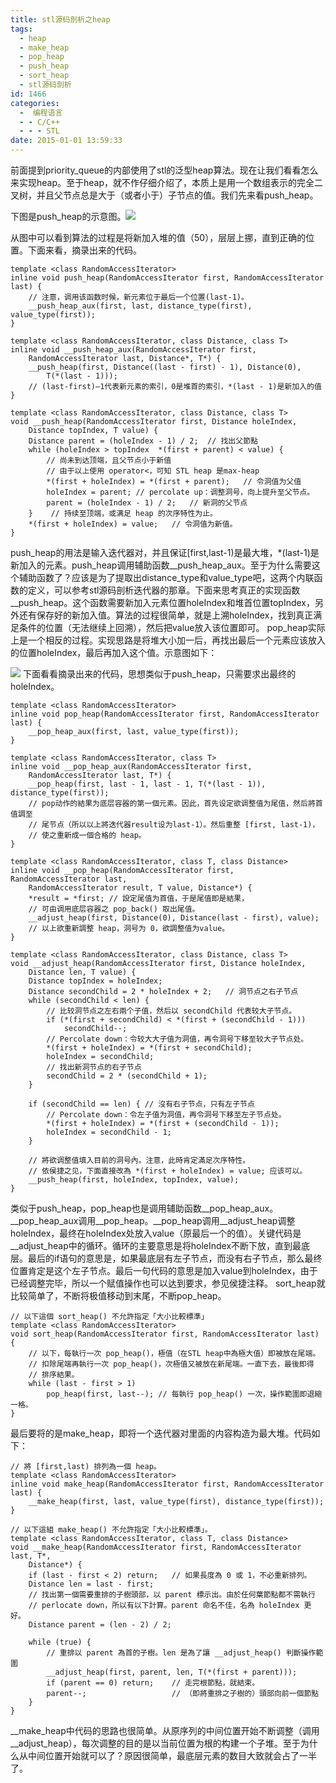 ```yaml
---
title: stl源码剖析之heap
tags:
  - heap
  - make_heap
  - pop_heap
  - push_heap
  - sort_heap
  - stl源码剖析
id: 1466
categories:
  -  编程语言
  - - C/C++
  - - - STL
date: 2015-01-01 13:59:33
---
```


前面提到priority_queue的内部使用了stl的泛型heap算法。现在让我们看看怎么来实现heap。至于heap，就不作仔细介绍了，本质上是用一个数组表示的完全二叉树，并且父节点总是大于（或者小于）子节点的值。我们先来看push_heap。

下图是push_heap的示意图。![](https://c2.staticflickr.com/8/7396/26842499204_ef7d51fc09_o.png)



从图中可以看到算法的过程是将新加入堆的值（50），层层上挪，直到正确的位置。下面来看，摘录出来的代码。

``` stylus
template <class RandomAccessIterator>
inline void push_heap(RandomAccessIterator first, RandomAccessIterator last) {
    // 注意，调用该函数时候，新元素位于最后一个位置(last-1)。
    __push_heap_aux(first, last, distance_type(first), value_type(first));
}

template <class RandomAccessIterator, class Distance, class T>
inline void __push_heap_aux(RandomAccessIterator first,
    RandomAccessIterator last, Distance*, T*) {
    __push_heap(first, Distance((last - first) - 1), Distance(0),
        T(*(last - 1)));
    // (last-first)–1代表新元素的索引，0是堆首的索引，*(last - 1)是新加入的值
}

template <class RandomAccessIterator, class Distance, class T>
void __push_heap(RandomAccessIterator first, Distance holeIndex,
    Distance topIndex, T value) {
    Distance parent = (holeIndex - 1) / 2;  // 找出父節點
    while (holeIndex > topIndex  *(first + parent) < value) {
        // 尚未到达顶端，且父节点小于新值
        // 由于以上使用 operator<，可知 STL heap 是max-heap
        *(first + holeIndex) = *(first + parent);   // 令洞值为父值
        holeIndex = parent; // percolate up：调整洞号，向上提升至父节点。
        parent = (holeIndex - 1) / 2;   // 新洞的父节点
    }    // 持续至顶端，或满足 heap 的次序特性为止。
    *(first + holeIndex) = value;   // 令洞值为新值。
}
```

push_heap的用法是输入迭代器对，并且保证[first,last-1)是最大堆，*(last-1)是新加入的元素。push_heap调用辅助函数__push_heap_aux。至于为什么需要这个辅助函数了？应该是为了提取出distance_type和value_type吧，这两个内联函数的定义，可以参考stl源码剖析迭代器的那章。下面来思考真正的实现函数__push_heap。这个函数需要新加入元素位置holeIndex和堆首位置topIndex，另外还有保存好的新加入值。算法的过程很简单，就是上溯holeIndex，找到真正满足条件的位置（无法继续上回溯），然后把value放入该位置即可。
pop_heap实际上是一个相反的过程。实现思路是将堆大小加一后，再找出最后一个元素应该放入的位置holeIndex，最后再加入这个值。示意图如下：

![](https://c2.staticflickr.com/8/7380/27175417620_82251818fc_o.png)
下面看看摘录出来的代码，思想类似于push_heap，只需要求出最终的holeIndex。

``` stylus
template <class RandomAccessIterator>
inline void pop_heap(RandomAccessIterator first, RandomAccessIterator last) {
    __pop_heap_aux(first, last, value_type(first));
}

template <class RandomAccessIterator, class T>
inline void __pop_heap_aux(RandomAccessIterator first,
    RandomAccessIterator last, T*) {
    __pop_heap(first, last - 1, last - 1, T(*(last - 1)), distance_type(first));
    // pop动作的結果为底层容器的第一個元素。因此，首先设定欲调整值为尾值，然后將首值調至 
    // 尾节点（所以以上將迭代器result设为last-1）。然后重整 [first, last-1)，
    // 使之重新成一個合格的 heap。
}

template <class RandomAccessIterator, class T, class Distance>
inline void __pop_heap(RandomAccessIterator first, RandomAccessIterator last,
    RandomAccessIterator result, T value, Distance*) {
    *result = *first; // 設定尾值为首值，于是尾值即是結果，
    // 可由调用底层容器之 pop_back() 取出尾值。
    __adjust_heap(first, Distance(0), Distance(last - first), value);
    // 以上欲重新調整 heap，洞号为 0，欲調整值为value。
}

template <class RandomAccessIterator, class Distance, class T>
void __adjust_heap(RandomAccessIterator first, Distance holeIndex,
    Distance len, T value) {
    Distance topIndex = holeIndex;
    Distance secondChild = 2 * holeIndex + 2;   // 洞节点之右子节点
    while (secondChild < len) {
        // 比较洞节点之左右兩个子值，然后以 secondChild 代表较大子节点。
        if (*(first + secondChild) < *(first + (secondChild - 1)))
            secondChild--;
        // Percolate down：令较大大子值为洞值，再令洞号下移至较大子节点处。
        *(first + holeIndex) = *(first + secondChild);
        holeIndex = secondChild;
        // 找出新洞节点的右子节点
        secondChild = 2 * (secondChild + 1);
    }

    if (secondChild == len) { // 沒有右子节点，只有左子节点
        // Percolate down：令左子值为洞值，再令洞号下移至左子节点处。
        *(first + holeIndex) = *(first + (secondChild - 1));
        holeIndex = secondChild - 1;
    }

    // 將欲调整值填入目前的洞号內。注意，此時肯定滿足次序特性。
    // 依侯捷之见，下面直接改為 *(first + holeIndex) = value; 应该可以。
    __push_heap(first, holeIndex, topIndex, value);
}
```

类似于push_heap，pop_heap也是调用辅助函数__pop_heap_aux。__pop_heap_aux调用__pop_heap。__pop_heap调用__adjust_heap调整holeIndex，最终在holeIndex处放入value（原最后一个的值）。关键代码是__adjust_heap中的循环。循环的主要意思是将holeIndex不断下放，直到最底层。最后的if语句的意思是，如果最底层有左子节点，而没有右子节点，那么最终位置肯定是这个左子节点。最后一句代码的意思是加入value到holeIndex，由于已经调整完毕，所以一个赋值操作也可以达到要求，参见侯捷注释。
sort_heap就比较简单了，不断将极值移动到末尾，不断pop_heap。

``` stylus
// 以下這個 sort_heap() 不允許指定「大小比較標準」
template <class RandomAccessIterator>
void sort_heap(RandomAccessIterator first, RandomAccessIterator last) {
    // 以下，每執行一次 pop_heap()，極值（在STL heap中為極大值）即被放在尾端。
    // 扣除尾端再執行一次 pop_heap()，次極值又被放在新尾端。一直下去，最後即得
    // 排序結果。
    while (last - first > 1)
        pop_heap(first, last--); // 每執行 pop_heap() 一次，操作範圍即退縮一格。
}
```

最后要将的是make_heap，即将一个迭代器对里面的内容构造为最大堆。代码如下：

``` stylus
// 將 [first,last) 排列為一個 heap。
template <class RandomAccessIterator>
inline void make_heap(RandomAccessIterator first, RandomAccessIterator last) {
    __make_heap(first, last, value_type(first), distance_type(first));
}

// 以下這組 make_heap() 不允許指定「大小比較標準」。
template <class RandomAccessIterator, class T, class Distance>
void __make_heap(RandomAccessIterator first, RandomAccessIterator last, T*,
    Distance*) {
    if (last - first < 2) return;   // 如果長度為 0 或 1，不必重新排列。
    Distance len = last - first;
    // 找出第一個需要重排的子樹頭部，以 parent 標示出。由於任何葉節點都不需執行 
    // perlocate down，所以有以下計算。parent 命名不佳，名為 holeIndex 更好。
    Distance parent = (len - 2) / 2;

    while (true) {
        // 重排以 parent 為首的子樹。len 是為了讓 __adjust_heap() 判斷操作範圍
        __adjust_heap(first, parent, len, T(*(first + parent)));
        if (parent == 0) return;    // 走完根節點，就結束。
        parent--;                   // （即將重排之子樹的）頭部向前一個節點
    }
}
```

__make_heap中代码的思路也很简单。从原序列的中间位置开始不断调整（调用__adjust_heap），每次调整的目的是以当前位置为根的构建一个子堆。至于为什么从中间位置开始就可以了？原因很简单，最底层元素的数目大致就会占了一半了。